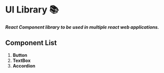 <h1> UI Library 📚 </h1>

***React Component library to be used in multiple react web applications.***

<h2> Component List </h2>

1. **Button**
2. **TextBox**
3. **Accordion**
